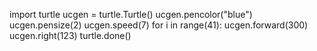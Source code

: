 import turtle
ucgen = turtle.Turtle()
ucgen.pencolor("blue")
ucgen.pensize(2)
ucgen.speed(7)
for i in range(41):
    ucgen.forward(300)
    ucgen.right(123)
turtle.done()
